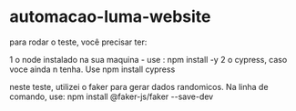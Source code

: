 # automacao-luma-website

para rodar o teste, você precisar ter:

1 o node instalado na sua maquina - use : npm install -y
2 o cypress, caso voce ainda n tenha. Use npm install cypress

neste teste, utilizei o faker para gerar dados randomicos. Na linha de comando, use: npm install @faker-js/faker --save-dev
